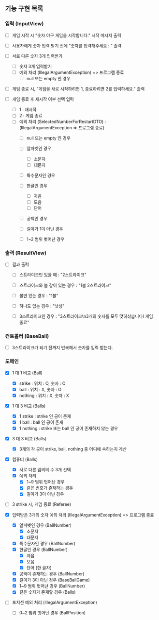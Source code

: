 ## 기능 구현 목록

### 입력 (InputView)
- [ ] 게임 시작 시 "숫자 야구 게임을 시작합니다." 시작 메시지 출력

- [ ] 사용자에게 숫자 입력 받기 전에 "숫자를 입력해주세요 : " 출력

- [ ] 서로 다른 숫자 3개 입력받기
  - [ ] 숫자 3개 입력받기
  - [ ] 예외 처리 (IllegalArgumentException) => 프로그램 종료
    - [ ] null 또는 empty 인 경우

- [ ] 게임 종료 시, "게임을 새로 시작하려면 1, 종료하려면 2를 입력하세요." 출력

- [ ] 게임 종료 후 재시작 여부 선택 입력
  - [ ] 1 : 재시작
  - [ ] 2 : 게임 종료
  - [ ] 예외 처리 (SelectedNumberForRestartDTO) : (IllegalArgumentException => 프로그램 종료)
    - [ ] null 또는 empty 인 경우
    - [ ] 알파벳인 경우
      - [ ] 소문자
      - [ ] 대문자
    - [ ] 특수문자인 경우
    - [ ] 한글인 경우
      - [ ] 자음
      - [ ] 모음
      - [ ] 단어
    - [ ] 공백인 경우
    - [ ] 길이가 1이 아닌 경우
    - [ ] 1~2 범위 벗어난 경우


### 출력 (ResultView)
- [ ] 결과 출력
  - [ ] 스트라이크만 있을 때 : "2스트라이크"
  - [ ] 스트라이크와 볼 같이 있는 경우 : "1볼 2스트라이크"
  - [ ] 볼만 있는 경우 : "1볼"
  - [ ] 하나도 없는 경우 : "낫싱"
  - [ ] 3스트라이크인 경우 : "3스트라이크\n3개의 숫자를 모두 맞히셨습니다! 게임 종료"


### 컨트롤러 (BaseBall)
- [ ] 3스트라이크가 되기 전까지 반복해서 숫자를 입력 받는다.

### 도메인
- [x] 1 대 1 비교 (Ball)
  - [x] strike : 위치 : O, 숫자 : O
  - [x] ball : 위치 : X, 숫자 : O
  - [x] nothing : 위치 : X, 숫자 : X

- [x] 1 대 3 비교 (Balls)
  - [x] 1 strike : strike 인 공이 존재
  - [x] 1 ball : ball 인 공이 존재
  - [x] 1 nothing : strike 또는 ball 인 공이 존재하지 않는 경우

- [x] 3 대 3 비교 (Balls)
  - [x] 3개의 각 공이 strike, ball, nothing 중 어디에 속하는지 계산

- [x] 컴퓨터 (Balls)
  - [x] 서로 다른 임의의 수 3개 선택
  - [x] 예외 처리
    - [x] 1~9 범위 벗어난 경우
    - [x] 같은 번호가 존재하는 경우
    - [x] 길이가 3이 아닌 경우

- [ ] 3 strike 시, 게임 종료 (Referee)

- [x] 입력받은 3개의 숫자 예외 처리 (IllegalArgumentException) => 프로그램 종료
  - [x] 알파벳인 경우 (BallNumber)
    - [x] 소문자
    - [x] 대문자
  - [x] 특수문자인 경우 (BallNumber)
  - [x] 한글인 경우 (BallNumber)
    - [x] 자음
    - [x] 모음
    - [x] 단어 (한 글자)
  - [x] 공백이 존재하는 경우 (BallNumber)
  - [x] 길이가 3이 아닌 경우 (BaseBallGame)
  - [x] 1~9 범위 벗어난 경우 (BallNumber)
  - [x] 같은 숫자가 존재할 경우 (Balls)

- [ ] 포지션 예외 처리 (IllegalArgumentException)
  - [ ] 0~2 범위 벗어난 경우 (BallPosition)